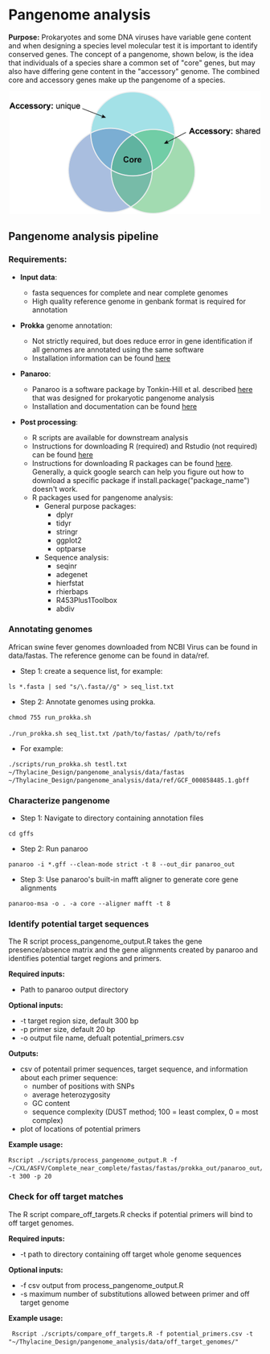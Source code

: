 # Pangenome analysis
**Purpose:** Prokaryotes and some DNA viruses have variable gene content and when designing a species level molecular test it is important to identify conserved genes. The concept of a pangenome, shown below, is the idea that individuals of a species share a common set of "core" genes, but may also have differing gene content in the "accessory" genome. The combined core and accessory genes make up the pangenome of a species. 

<p align="center" width="100%">
	<img src="images/pangenome.png"
     alt="Pangenome concept"
     width="500"/>
</p>

## Pangenome analysis pipeline 
### Requirements:
* **Input data**:
	* fasta sequences for complete and near complete genomes 
	* High quality reference genome in genbank format is required for annotation
* **Prokka** genome annotation:
	* Not strictly required, but does reduce error in gene identification if all genomes are annotated using the same software 
	* Installation information can be found [here](https://github.com/tseemann/prokka)
* **Panaroo**: 
	* Panaroo is a software package by Tonkin-Hill et al. described [here](https://genomebiology.biomedcentral.com/articles/10.1186/s13059-020-02090-4) that was designed for prokaryotic pangenome analysis 
	* Installation and documentation can be found [here](https://gtonkinhill.github.io/panaroo/#/gettingstarted/quickstart)

* **Post processing**:
	* R scripts are available for downstream analysis 
	* Instructions for downloading R (required) and Rstudio (not required) can be found [here](https://rstudio-education.github.io/hopr/starting.html)
	* Instructions for downloading R packages can be found [here](https://r-coder.com/install-r-packages/#:~:text=Alternatively%2C%20you%20can%20install%20R,mirror%20and%20install%20the%20package.). Generally, a quick google search can help you figure out how to download a specific package if install.package("package_name") doesn't work. 
	* R packages used for pangenome analysis:
		* General purpose packages:
			* dplyr
			* tidyr
			* stringr
			* ggplot2
			* optparse
		* Sequence analysis:
			* seqinr
			* adegenet
			* hierfstat
			* rhierbaps
			* R453Plus1Toolbox
			* abdiv


### Annotating genomes
African swine fever genomes downloaded from NCBI Virus can be found in data/fastas. The reference genome can be found in data/ref.

* Step 1: create a sequence list, for example:
```
ls *.fasta | sed "s/\.fasta//g" > seq_list.txt
```
* Step 2: Annotate genomes using prokka. 
```
chmod 755 run_prokka.sh

./run_prokka.sh seq_list.txt /path/to/fastas/ /path/to/refs
```

* For example:
```
./scripts/run_prokka.sh testl.txt ~/Thylacine_Design/pangenome_analysis/data/fastas ~/Thylacine_Design/pangenome_analysis/data/ref/GCF_000858485.1.gbff 
```

### Characterize pangenome
* Step 1: Navigate to directory containing annotation files
```
cd gffs
```
* Step 2: Run panaroo
```
panaroo -i *.gff --clean-mode strict -t 8 --out_dir panaroo_out
```
* Step 3: Use panaroo's built-in mafft aligner to generate core gene alignments
```
panaroo-msa -o . -a core --aligner mafft -t 8
```

### Identify potential target sequences
The R script process_pangenome_output.R takes the gene presence/absence matrix and the gene alignments created by panaroo and identifies potential target regions and primers. 

**Required inputs:** 
* Path to panaroo output directory 

**Optional inputs:** 
* -t target region size, default 300 bp
* -p primer size, default 20 bp
* -o output file name, defualt potential_primers.csv

**Outputs:**
* csv of potentail primer sequences, target sequence, and information about each primer sequence:
	* number of positions with SNPs
	* average heterozygosity
	* GC content
	* sequence complexity (DUST method; 100 = least complex, 0 = most complex)
* plot of locations of potential primers 

**Example usage:**

```
Rscript ./scripts/process_pangenome_output.R -f ~/CXL/ASFV/Complete_near_complete/fastas/fastas/prokka_out/panaroo_out/ -t 300 -p 20
```


### Check for off target matches
The R script compare_off_targets.R checks if potential primers will bind to off target genomes. 

**Required inputs:**
* -t path to directory containing off target whole genome sequences

**Optional inputs:**
* -f csv output from process_pangenome_output.R
* -s maximum number of substitutions allowed between primer and off target genome 

**Example usage:**
```
 Rscript ./scripts/compare_off_targets.R -f potential_primers.csv -t "~/Thylacine_Design/pangenome_analysis/data/off_target_genomes/" 
```


